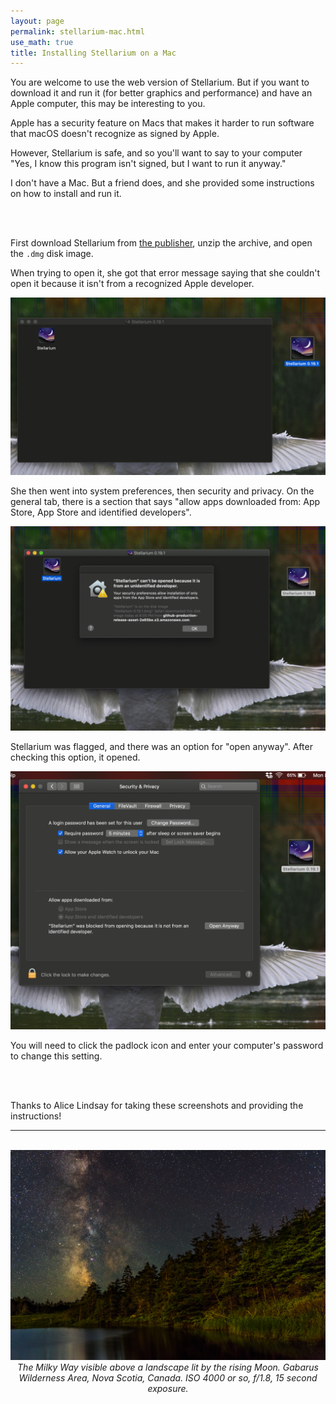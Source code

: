 ```yaml
---
layout: page 
permalink: stellarium-mac.html
use_math: true
title: Installing Stellarium on a Mac 
---
```


You are welcome to use the web version of Stellarium. But if you want to download it and run it (for better graphics and performance) and have an Apple 
computer, this may be interesting to you.

Apple has a security feature on Macs that makes it harder to run software that macOS doesn't recognize as signed by Apple.

However, Stellarium is safe, and so you'll want to say to your computer "Yes, I know this program isn't signed, but I want to run 
it anyway." 

I don't have a Mac. But a friend does, and she provided some instructions on how to install and run it.

<br><br>

First download Stellarium from <a href="https://github.com/Stellarium/stellarium/releases/download/v0.20.2/Stellarium-0.20.2.zip">
the publisher</a>, unzip the archive, and open the `.dmg` disk image.


When trying to open it, she got that error message saying that she couldn't open it because it isn't from a recognized Apple developer.

![first step to install Stellarium](stellarium-install1.png)

She then went into system preferences, then security and privacy. On the general tab, there is a section that says 
"allow apps downloaded from: App Store, App Store and identified developers".

![second step to install Stellarium](stellarium-install2.png)

Stellarium was flagged, and there was an option for "open anyway". After checking this option, it opened.

![third step to install Stellarium](stellarium-install3.png)

You will need to click the padlock icon and enter your computer's password to change this setting.

<br><br>

Thanks to Alice Lindsay for taking these screenshots and providing the instructions!



---

<br>

<center> <img src="darkened-milky-way.jpg">
<br>
<em>The Milky Way visible above a landscape lit by the rising Moon. Gabarus Wilderness Area, Nova Scotia, Canada. ISO 4000 or so, f/1.8, 15 second exposure.</em> 
